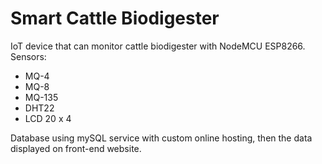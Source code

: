 # Smart Cattle Biodigester
IoT device that can monitor cattle biodigester with NodeMCU ESP8266.
Sensors:
- MQ-4
- MQ-8
- MQ-135
- DHT22
- LCD 20 x 4

Database using mySQL service with custom online hosting, then the data displayed on front-end website.
